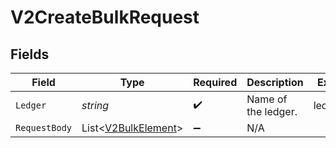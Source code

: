 # V2CreateBulkRequest


## Fields

| Field                                                           | Type                                                            | Required                                                        | Description                                                     | Example                                                         |
| --------------------------------------------------------------- | --------------------------------------------------------------- | --------------------------------------------------------------- | --------------------------------------------------------------- | --------------------------------------------------------------- |
| `Ledger`                                                        | *string*                                                        | :heavy_check_mark:                                              | Name of the ledger.                                             | ledger001                                                       |
| `RequestBody`                                                   | List<[V2BulkElement](../../Models/Components/V2BulkElement.md)> | :heavy_minus_sign:                                              | N/A                                                             |                                                                 |